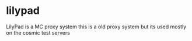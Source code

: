 # lilypad
LilyPad is a MC proxy system this is a old proxy system but its used mostly on the cosmic test servers  
